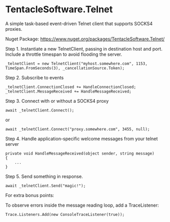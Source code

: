 TentacleSoftware.Telnet
=======================

A simple task-based event-driven Telnet client that supports SOCKS4 proxies.

Nuget Package: https://www.nuget.org/packages/TentacleSoftware.Telnet/

Step 1. Instantiate a new TelnetClient, passing in destination host and port. Include a throttle timespan to avoid flooding the server.

```
_telnetClient = new TelnetClient("myhost.somewhere.com", 1153, TimeSpan.FromSeconds(3), _cancellationSource.Token);
```

Step 2. Subscribe to events

```
_telnetClient.ConnectionClosed += HandleConnectionClosed;
_telnetClient.MessageReceived += HandleMessageReceived;
```

Step 3. Connect with or without a SOCKS4 proxy

```
await _telnetClient.Connect();
```
or
```
await _telnetClient.Connect("proxy.somewhere.com", 3455, null);
```

Step 4. Handle application-specific welcome messages from your telnet server

```
private void HandleMessageReceived(object sender, string message)
{
    ...
}
```

Step 5. Send something in response.

```
await _telnetClient.Send("magic!");
```

For extra bonus points:

To observe errors inside the message reading loop, add a TraceListener:

```
Trace.Listeners.Add(new ConsoleTraceListener(true));
```
